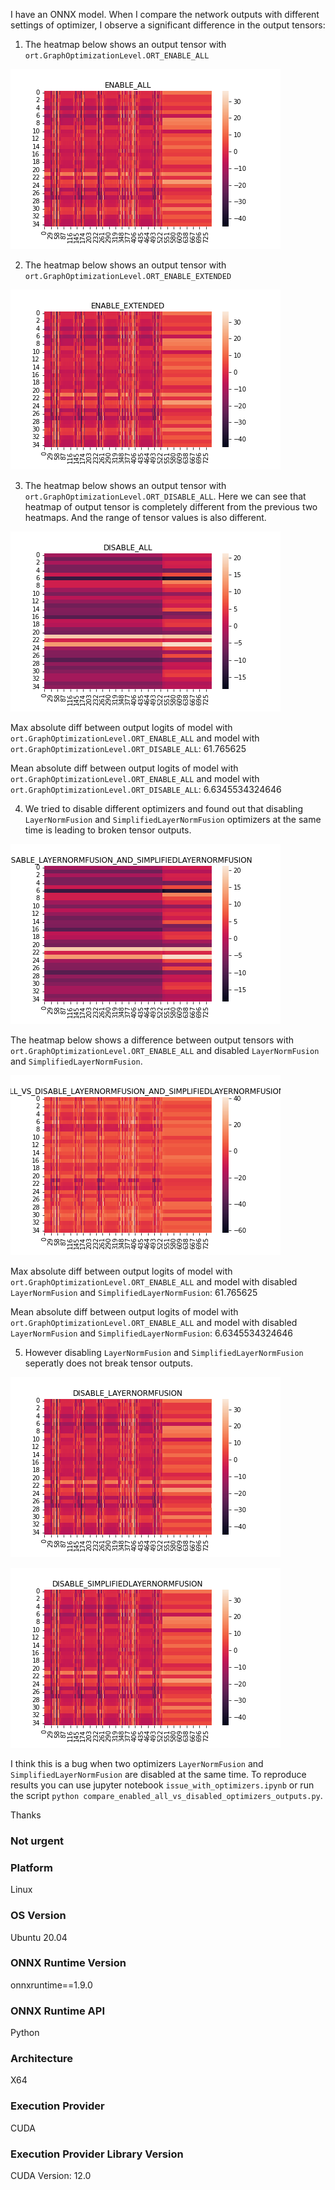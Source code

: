 I have an ONNX model. When I compare the network outputs with different settings of optimizer, I observe a significant difference in the output tensors:

1. The heatmap below shows an output tensor with `ort.GraphOptimizationLevel.ORT_ENABLE_ALL`

![ENABLE_ALL](pics/ENABLE_ALL.png)

2. The heatmap below shows an output tensor with `ort.GraphOptimizationLevel.ORT_ENABLE_EXTENDED`

![ENABLE_EXTENDED](pics/ENABLE_EXTENDED.png)

3. The heatmap below shows an output tensor with `ort.GraphOptimizationLevel.ORT_DISABLE_ALL`. Here we can see that heatmap of output tensor is completely different from the previous two heatmaps. And the range of tensor values is also different.

![DISABLE_ALL](pics/DISABLE_ALL.png)

Max absolute diff between output logits of model with `ort.GraphOptimizationLevel.ORT_ENABLE_ALL` and model with `ort.GraphOptimizationLevel.ORT_DISABLE_ALL`: 61.765625

Mean absolute diff between output logits of model with `ort.GraphOptimizationLevel.ORT_ENABLE_ALL` and model with `ort.GraphOptimizationLevel.ORT_DISABLE_ALL`: 6.6345534324646

4. We tried to disable different optimizers and found out that disabling `LayerNormFusion` and `SimplifiedLayerNormFusion` optimizers at the same time is leading to broken tensor outputs.

![DISABLE_LAYERNORMFUSION_AND_SIMPLIFIEDLAYERNORMFUSION](pics/DISABLE_LAYERNORMFUSION_AND_SIMPLIFIEDLAYERNORMFUSION.png)

The heatmap below shows a difference between output tensors with `ort.GraphOptimizationLevel.ORT_ENABLE_ALL` and disabled `LayerNormFusion` and `SimplifiedLayerNormFusion`.

![ENABLE_ALL_VS_DISABLE_LAYERNORMFUSION_AND_SIMPLIFIEDLAYERNORMFUSION](pics/ENABLE_ALL_VS_DISABLE_LAYERNORMFUSION_AND_SIMPLIFIEDLAYERNORMFUSION.png)

Max absolute diff between output logits of model with `ort.GraphOptimizationLevel.ORT_ENABLE_ALL` and model with disabled `LayerNormFusion` and `SimplifiedLayerNormFusion`: 61.765625

Mean absolute diff between output logits of model with `ort.GraphOptimizationLevel.ORT_ENABLE_ALL` and model with disabled `LayerNormFusion` and `SimplifiedLayerNormFusion`: 6.6345534324646

5. However disabling `LayerNormFusion` and `SimplifiedLayerNormFusion` seperatly does not break tensor outputs.

![DISABLE_LAYERNORMFUSION](pics/DISABLE_LAYERNORMFUSION.png)

![DISABLE_SIMPLIFIEDLAYERNORMFUSION](pics/DISABLE_SIMPLIFIEDLAYERNORMFUSION.png)

I think this is a bug when two optimizers `LayerNormFusion` and `SimplifiedLayerNormFusion` are disabled at the same time. To reproduce results you can use jupyter notebook `issue_with_optimizers.ipynb` or run the script `python compare_enabled_all_vs_disabled_optimizers_outputs.py`.

Thanks

### Not urgent

### Platform
Linux

### OS Version
Ubuntu 20.04

### ONNX Runtime Version
onnxruntime==1.9.0

### ONNX Runtime API
Python

### Architecture
X64

### Execution Provider
CUDA

### Execution Provider Library Version
CUDA Version: 12.0
